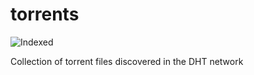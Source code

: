 torrents 
========
![Indexed](https://img.shields.io/badge/indexed-179562-blue)

Collection of torrent files discovered in the DHT network
